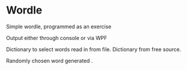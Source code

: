 # Wordle
Simple wordle, programmed as an exercise

Output either through console or via WPF 

Dictionary to select words read in from file. Dictionary from free source.

Randomly chosen word generated .
